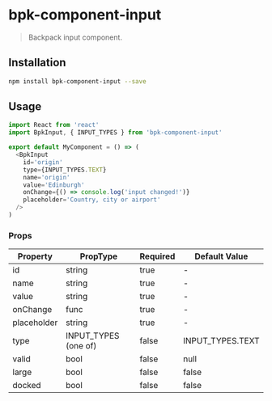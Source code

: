 # bpk-component-input

> Backpack input component.

## Installation

```sh
npm install bpk-component-input --save
```

## Usage

```js
import React from 'react'
import BpkInput, { INPUT_TYPES } from 'bpk-component-input'

export default MyComponent = () => (
  <BpkInput
    id='origin'
    type={INPUT_TYPES.TEXT}
    name='origin'
    value='Edinburgh'
    onChange={() => console.log('input changed!')}
    placeholder='Country, city or airport'
  />
)
```

### Props

| Property    | PropType             | Required  | Default Value    |
| ----------- | -------------------- | --------- | ---------------- |
| id          | string               | true      | -                |
| name        | string               | true      | -                |
| value       | string               | true      | -                |
| onChange    | func                 | true      | -                |
| placeholder | string               | true      | -                |
| type        | INPUT_TYPES (one of) | false     | INPUT_TYPES.TEXT |
| valid       | bool                 | false     | null             |
| large       | bool                 | false     | false            |
| docked      | bool                 | false     | false            |

